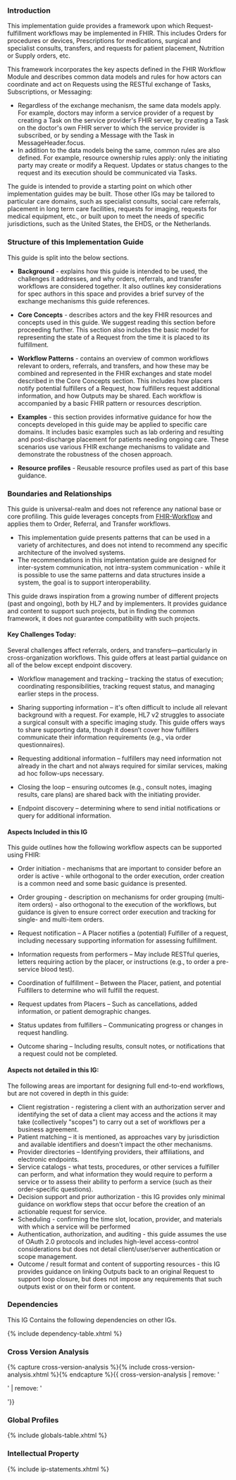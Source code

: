 ### Introduction
This implementation guide provides a framework upon which Request-fulfillment workflows may be implemented in FHIR. This includes Orders for procedures or devices, Prescriptions for medications, surgical and specialist consults, transfers, and requests for patient placement, Nutrition or Supply orders, etc. 

This framework incorporates the key aspects defined in the FHIR Workflow Module and describes common data models and rules for how actors can coordinate and act on Requests using the RESTful exchange of Tasks, Subscriptions, or Messaging: 
* Regardless of the exchange mechanism, the same data models apply. For example, doctors may inform a service provider of a request by creating a Task on the service provider's FHIR server, by creating a Task on the doctor's own FHIR server to which the service provider is subscribed, or by sending a Message with the Task in MessageHeader.focus. 
* In addition to the data models being the same, common rules are also defined. For example, resource ownership rules apply: only the initiating party may create or modify a Request. Updates or status changes to the request and its execution should be communicated via Tasks. 

The guide is intended to provide a starting point on which other implementation guides may be built. Those other IGs may be tailored to particular care domains, such as specialist consults, social care referrals, placement in long term care facilities, requests for imaging, requests for medical equipment, etc., or built upon to meet the needs of specific jurisdictions, such as the United States, the EHDS, or the Netherlands. 

### Structure of this Implementation Guide
This guide is split into the below sections. 

- **Background** - explains how this guide is intended to be used, the challenges it addresses, and why orders, referrals, and transfer workflows are considered together. It also outlines key considerations for spec authors in this space and provides a brief survey of the exchange mechanisms this guide references. 

- **Core Concepts** - describes actors and the key FHIR resources and concepts used in this guide. We suggest reading this section before proceeding further. This section also includes the basic model for representing the state of a Request from the time it is placed to its fulfillment. 

- **Workflow Patterns** - contains an overview of common workflows relevant to orders, referrals, and transfers, and how these may be combined and represented in the FHIR exchanges and state model described in the Core Concepts section. This includes how placers notify potential fulfillers of a Request, how fulfillers request additional information, and how Outputs may be shared. Each workflow is accompanied by a basic FHIR pattern or resources description.

- **Examples** - this section provides informative guidance for how the concepts developed in this guide may be applied to specific care domains. It includes basic examples such as lab ordering and resulting and post-discharge placement for patients needing ongoing care. These scenarios use various FHIR exchange mechanisms to validate and demonstrate the robustness of the chosen approach.

- **Resource profiles** - Reusable resource profiles used as part of this base guidance. 

### Boundaries and Relationships
This guide is universal-realm and does not reference any national base or core profiling. This guide leverages concepts from [FHIR-Workflow](https://hl7.org/fhir/workflow.html) and applies them to Order, Referral, and Transfer workflows. 

* This implementation guide presents patterns that can be used in a variety of architectures, and does not intend to recommend any specific architecture of the involved systems.
* The recommendations in this implementation guide are designed for inter-system communication, not intra-system communication - while it is possible to use the same patterns and data structures inside a system, the goal is to support interoperability.  

This guide draws inspiration from a growing number of different projects (past and ongoing), both by HL7 and by implementers. It provides guidance and content to support such projects, but in finding the common framework, it does not guarantee compatibility with such projects.


#### Key Challenges Today:
Several challenges affect referrals, orders, and transfers—particularly in cross-organization workflows. This guide offers at least partial guidance on all of the below except endpoint discovery.

* Workflow management and tracking – tracking the status of execution; coordinating responsibilities, tracking request status, and managing earlier steps in the process.

* Sharing supporting information – it's often difficult to include all relevant background with a request. For example, HL7 v2 struggles to associate a surgical consult with a specific imaging study. This guide offers ways to share supporting data, though it doesn’t cover how fulfillers communicate their information requirements (e.g., via order questionnaires).

* Requesting additional information – fulfillers may need information not already in the chart and not always required for similar services, making ad hoc follow-ups necessary.

* Closing the loop – ensuring outcomes (e.g., consult notes, imaging results, care plans) are shared back with the initiating provider.

* Endpoint discovery – determining where to send initial notifications or query for additional information.  


#### Aspects Included in this IG
This guide outlines how the following workflow aspects can be supported using FHIR:

* Order initiation - mechanisms that are important to consider before an order is active - while orthogonal to the order execution, order creation is a common need and some basic guidance is presented.  

* Order grouping - description on mechanisms for order grouping (multi-item orders) - also orthogonal to the execution of the workflows, but guidance is given to ensure correct order execution and tracking for single- and multi-item orders.  

* Request notification – A Placer notifies a (potential) Fulfiller of a request, including necessary supporting information for assessing fulfillment.  

* Information requests from performers – May include RESTful queries, letters requiring action by the placer, or instructions (e.g., to order a pre-service blood test).  

* Coordination of fulfillment – Between the Placer, patient, and potential Fulfillers to determine who will fulfill the request.  
* Request updates from Placers – Such as cancellations, added information, or patient demographic changes.
* Status updates from fulfillers – Communicating progress or changes in request handling.  
* Outcome sharing – Including results, consult notes, or notifications that a request could not be completed.

#### Aspects not detailed in this IG:
The following areas are important for designing full end-to-end workflows, but are not covered in depth in this guide:

* Client registration - registering a client with an authorization server and identifying the set of data a client may access and the actions it may take (collectively "scopes") to carry out a set of workflows per a business agreement.  
* Patient matching – it is mentioned, as approaches vary by jurisdiction and available identifiers and doesn't impact the other mechanisms.  
* Provider directories – Identifying providers, their affiliations, and electronic endpoints.  
* Service catalogs - what tests, procedures, or other services a fulfiller can perform, and what information they would require to perform a service or to assess their ability to perform a service (such as their order-specific questions).  
* Decision support and prior authorization - this IG provides only minimal guidance on workflow steps that occur before the creation of an actionable request for service.  
* Scheduling - confirming the time slot, location, provider, and materials with which a service will be performed
* Authentication, authorization, and auditing - this guide assumes the use of OAuth 2.0 protocols and includes high-level access-control considerations but does not detail client/user/server authentication or scope management.  
* Outcome / result format and content of supporting resources - this IG provides guidance  on linking Outputs back to an original Request to support loop closure, but does not impose any requirements that such outputs exist or on their form or content.

### Dependencies
This IG Contains the following dependencies on other IGs.

{% include dependency-table.xhtml %}

### Cross Version Analysis

{% capture cross-version-analysis %}{% include cross-version-analysis.xhtml %}{% endcapture %}{{ cross-version-analysis | remove: '<p>' | remove: '</p>'}}

### Global Profiles

{% include globals-table.xhtml %}

### Intellectual Property

{% include ip-statements.xhtml %}
